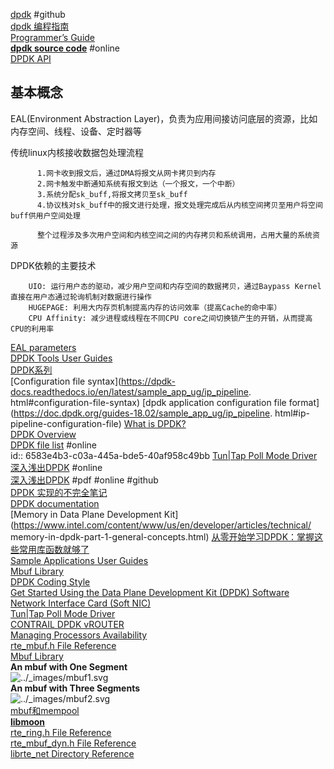[dpdk](https://github.com/DPDK/dpdk) #github  
[dpdk 编程指南](https://dpdk-docs.readthedocs.io/en/latest/prog_guide/index.html)  
[Programmer’s Guide](https://doc.dpdk.org/guides/prog_guide/index.html)  
[**dpdk source code**](https://elixir.bootlin.com/dpdk/latest/source) #online  
[DPDK API](https://doc.dpdk.org/api/)  



## 基本概念
EAL(Environment Abstraction Layer)，负责为应用间接访问底层的资源，比如内存空间、线程、设备、定时器等

传统linux内核接收数据包处理流程  
```
	  1.网卡收到报文后，通过DMA将报文从网卡拷贝到内存
	  2.网卡触发中断通知系统有报文到达（一个报文，一个中断）
	  3.系统分配sk_buff,将报文拷贝至sk_buff
	  4.协议栈对sk_buff中的报文进行处理，报文处理完成后从内核空间拷贝至用户将空间buff供用户空间处理
	  
	  整个过程涉及多次用户空间和内核空间之间的内存拷贝和系统调用，占用大量的系统资源
```
DPDK依赖的主要技术  
```
	UIO: 运行用户态的驱动，减少用户空间和内存空间的数据拷贝，通过Baypass Kernel直接在用户态通过轮询机制对数据进行操作        
	HUGEPAGE: 利用大内存页机制提高内存的访问效率（提高Cache的命中率） 
	CPU Affinity: 减少进程或线程在不同CPU core之间切换锁产生的开销，从而提高CPU的利用率  
```

[EAL parameters](https://doc.dpdk.org/guides/linux_gsg/linux_eal_parameters.html)  
[DPDK Tools User Guides](https://doc.dpdk.org/guides/tools/index.html)  
[DPDK系列](https://blog.csdn.net/fpcc/article/details/135179524)  
[Configuration file syntax](https://dpdk-docs.readthedocs.io/en/latest/sample_app_ug/ip_pipeline.  html#configuration-file-syntax)
[dpdk application configuration file format](https://doc.dpdk.org/guides-18.02/sample_app_ug/ip_pipeline.  html#ip-pipeline-configuration-file)
[What is DPDK?](https://www.packetcoders.io/what-is-dpdk/)  
[DPDK Overview](https://doc.dpdk.org/guides/prog_guide/overview.html)  
[DPDK file list](https://doc.dpdk.org/api/files.html) #online  
	  id:: 6583e4b3-c03a-445a-bde5-40af958c49bb
[Tun|Tap Poll Mode Driver](https://doc.dpdk.org/guides/nics/tap.html)  
[深入浅出DPDK](https://zzqcn.github.io/opensource/dpdk/hf-dpdk/index.html) #online  
[深入浅出DPDK](https://github.com/0voice/expert_readed_books/blob/master/%E8%AE%A1%E7%AE%97%E6%9C%BA%E7%A7%91%E5%AD%A6/%E6%B7%B1%E5%85%A5%E6%B5%85%E5%87%BADPDK.pdf) #pdf #online #github  
[DPDK 实现的不完全笔记](https://switch-router.gitee.io/blog/dpdk-note/)  
[DPDK documentation](https://doc.dpdk.org/guides/index.html)  
[Memory in Data Plane Development Kit](https://www.intel.com/content/www/us/en/developer/articles/technical/  memory-in-dpdk-part-1-general-concepts.html)
[从零开始学习DPDK：掌握这些常用库函数就够了](https://zhuanlan.zhihu.com/p/644115268)  
[Sample Applications User Guides](https://doc.dpdk.org/guides/sample_app_ug/)  
[Mbuf Library](https://doc.dpdk.org/guides/prog_guide/mbuf_lib.html)  
[DPDK Coding Style](https://doc.dpdk.org/guides/contributing/coding_style.html)  
[Get Started Using the Data Plane Development Kit (DPDK) Software Network Interface Card (Soft NIC)](https://www.intel.com/content/www/us/en/developer/articles/guide/get-started-using-the-dpdk-soft-network-interface-card-soft-nic.html)  
[Tun|Tap Poll Mode Driver](https://doc.dpdk.org/guides/nics/tap.html)  
[CONTRAIL DPDK vROUTER](https://www.juniper.net/documentation/en_US/day-one-books/contrail-DPDK.pdf)  
[Managing Processors Availability](https://www.baeldung.com/linux/managing-processors-availability)  
[rte_mbuf.h File Reference](https://doc.dpdk.org/api/rte__mbuf_8h.html)  
[Mbuf Library](https://doc.dpdk.org/guides/prog_guide/mbuf_lib.html)  
**An mbuf with One Segment**  
![../_images/mbuf1.svg](https://doc.dpdk.org/guides/_images/mbuf1.svg)  
**An mbuf with Three Segments**  
![../_images/mbuf2.svg](https://doc.dpdk.org/guides/_images/mbuf2.svg)  
[mbuf和mempool](https://zhuanlan.zhihu.com/p/543676558)  
**[libmoon](https://github.com/libmoon/libmoon)**  
[rte_ring.h File Reference](https://doc.dpdk.org/api/rte__ring_8h.html)  
[rte_mbuf_dyn.h File Reference](https://doc.dpdk.org/api/rte__mbuf__dyn_8h.html#ac5f25ac463dea2d1b3f452fa8f430650)  
[librte_net Directory Reference](https://doc.dpdk.org/api-19.11/dir_0c4a44b1891135ef8e3f51c114dfc40e.html)  
